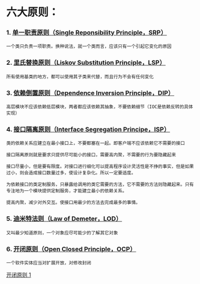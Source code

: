 # 六大原则：

### 1. <a href="https://blog.csdn.net/qq_34482621/article/details/103595638" target ="_blank">单一职责原则（Single Reponsibility Principle，SRP）</a>

    一个类只负责一项职责。换种说法，就一个类而言，应该只有一个引起它变化的原因

### 2. <a href="https://blog.csdn.net/qq_34482621/article/details/103596486" target ="_blank">里氏替换原则（Liskov Substitution Principle，LSP）</a>

    所有使用基类的地方，都可以使用其子类来代替，而且行为不会有任何变化

### 3. <a href="https://blog.csdn.net/qq_34482621/article/details/103599552" target ="_blank">依赖倒置原则（Dependence Inversion Principle，DIP）</a>

    高层模块不应该依赖低层模块，两者都应该依赖其抽象，不要依赖细节（IOC是依赖反转的具体实现）

### 4. <a href="https://blog.csdn.net/qq_34482621/article/details/103611656" target ="_blank">接口隔离原则（Interface Segregation Principe，ISP）</a>

    类的依赖关系应建立在最小接口上，不要都塞在一起。即客户端不应该依赖它不需要的接口

    接口隔离原则就是要求只提供尽可能小的接口，需要高内聚，不需要的行为要隐藏起来

    接口尽量小，但是要有限度。对接口进行细化可以提高程序设计灵活性是不挣的事实，但是如果过小，则会造成接口数量过多，使设计复杂化。所以一定要适度。

    为依赖接口的类定制服务，只暴露给调用的类它需要的方法，它不需要的方法则隐藏起来。只有专注地为一个模块提供定制服务，才能建立最小的依赖关系。

    提高内聚，减少对外交互。使接口用最少的方法去完成最多的事情。

### 5. <a href="https://blog.csdn.net/qq_34482621/article/details/103613573" target ="_blank">迪米特法则（Law of Demeter，LOD）</a>

    又叫最少知道原则，一个对象应尽可能少的了解其它对象

### 6. <a href="https://blog.csdn.net/qq_34482621/article/details/103616713" target ="_blank">开闭原则（Open Closed Principle，OCP）</a>

    一个软件实体应当对扩展开放，对修改封闭

<a href="https://tianweili.github.io/2015/02/15/%E8%AE%BE%E8%AE%A1%E6%A8%A1%E5%BC%8F%E5%85%AD%E5%A4%A7%E5%8E%9F%E5%88%99-%E5%BC%80%E9%97%AD%E5%8E%9F%E5%88%99/" target="_blacnk">开闭原则 1</a>